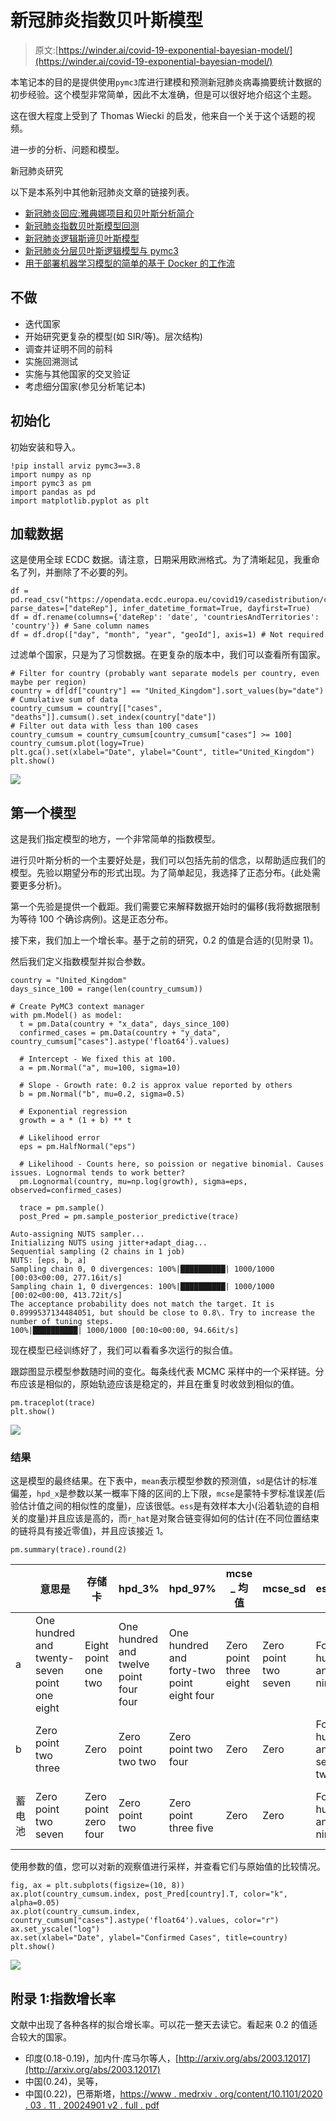 # 新冠肺炎指数贝叶斯模型

> 原文:[https://winder.ai/covid-19-exponential-bayesian-model/](https://winder.ai/covid-19-exponential-bayesian-model/)

本笔记本的目的是提供使用`pymc3`库进行建模和预测新冠肺炎病毒摘要统计数据的初步经验。这个模型非常简单，因此不太准确，但是可以很好地介绍这个主题。

这在很大程度上受到了 Thomas Wiecki 的启发，他来自一个关于这个话题的视频。

进一步的分析、问题和模型。

新冠肺炎研究

以下是本系列中其他新冠肺炎文章的链接列表。

*   [新冠肺炎回应:雅典娜项目和贝叶斯分析简介](https://winder.ai/covid-19-response-athena-project-and-an-introduction-bayesian-analysis/)
*   [新冠肺炎指数贝叶斯模型回测](https://winder.ai/covid-19-exponential-bayesian-model-backtesting/)
*   [新冠肺炎逻辑斯谛贝叶斯模型](https://winder.ai/covid-19-logistic-bayesian-model/)
*   [新冠肺炎分层贝叶斯逻辑模型与 pymc3](https://winder.ai/covid-19-hierarchical-bayesian-logistic-model-with-pymc3/)
*   [用于部署机器学习模型的简单的基于 Docker 的工作流](https://winder.ai/a-simple-docker-based-workflow-for-deploying-a-machine-learning-model/)

## 不做

*   迭代国家
*   开始研究更复杂的模型(如 SIR/等)。层次结构)
*   调查并证明不同的前科
*   实施回溯测试
*   实施与其他国家的交叉验证
*   考虑细分国家(参见分析笔记本)

## 初始化

初始安装和导入。

```
!pip install arviz pymc3==3.8
import numpy as np
import pymc3 as pm
import pandas as pd
import matplotlib.pyplot as plt 
```

## 加载数据

这是使用全球 ECDC 数据。请注意，日期采用欧洲格式。为了清晰起见，我重命名了列，并删除了不必要的列。

```
df = pd.read_csv("https://opendata.ecdc.europa.eu/covid19/casedistribution/csv/", parse_dates=["dateRep"], infer_datetime_format=True, dayfirst=True)
df = df.rename(columns={'dateRep': 'date', 'countriesAndTerritories': 'country'}) # Sane column names
df = df.drop(["day", "month", "year", "geoId"], axis=1) # Not required 
```

过滤单个国家，只是为了习惯数据。在更复杂的版本中，我们可以查看所有国家。

```
# Filter for country (probably want separate models per country, even maybe per region)
country = df[df["country"] == "United_Kingdom"].sort_values(by="date")
# Cumulative sum of data
country_cumsum = country[["cases", "deaths"]].cumsum().set_index(country["date"])
# Filter out data with less than 100 cases
country_cumsum = country_cumsum[country_cumsum["cases"] >= 100]
country_cumsum.plot(logy=True)
plt.gca().set(xlabel="Date", ylabel="Count", title="United_Kingdom")
plt.show() 
```

![](../Images/37f287a5df2aee7a626a45186dffff3e.png)

## 第一个模型

这是我们指定模型的地方，一个非常简单的指数模型。

进行贝叶斯分析的一个主要好处是，我们可以包括先前的信念，以帮助适应我们的模型。先验以期望分布的形式出现。为了简单起见，我选择了正态分布。{此处需要更多分析}。

第一个先验是提供一个截距。我们需要它来解释数据开始时的偏移(我将数据限制为等待 100 个确诊病例)。这是正态分布。

接下来，我们加上一个增长率。基于之前的研究，0.2 的值是合适的(见附录 1)。

然后我们定义指数模型并拟合参数。

```
country = "United_Kingdom"
days_since_100 = range(len(country_cumsum))

# Create PyMC3 context manager
with pm.Model() as model:
  t = pm.Data(country + "x_data", days_since_100)
  confirmed_cases = pm.Data(country + "y_data", country_cumsum["cases"].astype('float64').values)

  # Intercept - We fixed this at 100.
  a = pm.Normal("a", mu=100, sigma=10)

  # Slope - Growth rate: 0.2 is approx value reported by others
  b = pm.Normal("b", mu=0.2, sigma=0.5)

  # Exponential regression
  growth = a * (1 + b) ** t

  # Likelihood error
  eps = pm.HalfNormal("eps")

  # Likelihood - Counts here, so poission or negative binomial. Causes issues. Lognormal tends to work better?
  pm.Lognormal(country, mu=np.log(growth), sigma=eps, observed=confirmed_cases)

  trace = pm.sample()
  post_Pred = pm.sample_posterior_predictive(trace) 
```

```
Auto-assigning NUTS sampler...
Initializing NUTS using jitter+adapt_diag...
Sequential sampling (2 chains in 1 job)
NUTS: [eps, b, a]
Sampling chain 0, 0 divergences: 100%|██████████| 1000/1000 [00:03<00:00, 277.16it/s]
Sampling chain 1, 0 divergences: 100%|██████████| 1000/1000 [00:02<00:00, 413.72it/s]
The acceptance probability does not match the target. It is 0.8999537134484051, but should be close to 0.8\. Try to increase the number of tuning steps.
100%|██████████| 1000/1000 [00:10<00:00, 94.66it/s] 
```

现在模型已经训练好了，我们可以看看多次运行的拟合值。

跟踪图显示模型参数随时间的变化。每条线代表 MCMC 采样中的一个采样链。分布应该是相似的，原始轨迹应该是稳定的，并且在重复时收敛到相似的值。

```
pm.traceplot(trace)
plt.show() 
```

![](../Images/c1a77ebdc4ef8ae010f2d51879b1a148.png)

### 结果

这是模型的最终结果。在下表中，`mean`表示模型参数的预测值，`sd`是估计的标准偏差，`hpd_x`是参数以某一概率下降的区间的上下限，`mcse`是蒙特卡罗标准误差(后验估计值之间的相似性的度量)，应该很低。`ess`是有效样本大小(沿着轨迹的自相关的度量)并且应该是高的，而`r_hat`是对聚合链变得如何的估计(在不同位置结束的链将具有接近零值)，并且应该接近 1。

```
pm.summary(trace).round(2) 
```

|  | 意思是 | 存储卡 | hpd_3% | hpd_97% | mcse _ 均值 | mcse_sd | ess_mean | ess_sd | ess_bulk | ess_tail | r_hat |
| --- | --- | --- | --- | --- | --- | --- | --- | --- | --- | --- | --- |
| a | One hundred and twenty-seven point one eight | Eight point one two | One hundred and twelve point four four | One hundred and forty-two point eight four | Zero point three eight | Zero point two seven | Four hundred and forty-nine | Four hundred and forty-two | Four hundred and fifty-nine | Four hundred and seventy-two | One |
| b | Zero point two three | Zero | Zero point two two | Zero point two four | Zero | Zero | Four hundred and seventy-two | Four hundred and seventy-two | Four hundred and seventy-three | Five hundred and forty-four | One |
| 蓄电池 | Zero point two seven | Zero point zero four | Zero point two | Zero point three five | Zero | Zero | Four hundred and ninety-six | Four hundred and eighty-five | Five hundred and eighteen | Five hundred and fifty-three | One |

使用参数的值，您可以对新的观察值进行采样，并查看它们与原始值的比较情况。

```
fig, ax = plt.subplots(figsize=(10, 8))
ax.plot(country_cumsum.index, post_Pred[country].T, color="k", alpha=0.05)
ax.plot(country_cumsum.index, country_cumsum["cases"].astype('float64').values, color="r")
ax.set_yscale("log")
ax.set(xlabel="Date", ylabel="Confirmed Cases", title=country)
plt.show() 
```

![](../Images/5975cf112b3e7f89160809a35322edd6.png)

## 附录 1:指数增长率

文献中出现了各种各样的拟合增长率。可以花一整天去读它。看起来 0.2 的值适合较大的国家。

*   印度(0.18-0.19)，加内什·库马尔等人，[http://arxiv.org/abs/2003.12017](http://arxiv.org/abs/2003.12017)
*   中国(0.24)，吴等，
*   中国(0.22)，巴蒂斯塔，[https://www . medrxiv . org/content/10.1101/2020 . 03 . 11 . 20024901 v2 . full . pdf](https://www.medrxiv.org/content/10.1101/2020.03.11.20024901v2.full.pdf)